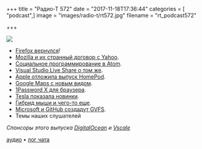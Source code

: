 +++
title = "Радио-Т 572"
date = "2017-11-18T17:36:44"
categories = [ "podcast",]
image = "images/radio-t/rt572.jpg"
filename = "rt_podcast572"

+++

![](https://radio-t.com/images/radio-t/rt572.jpg)

- [Firefox вернулся](http://mashable.com/2017/11/14/firefox-quantum-release/)!
- [Mozilla и их странный договор с Yahoo](https://techcrunch.com/2017/11/14/mozilla-terminates-its-deal-with-yahoo-and-makes-google-the-default-in-firefox-again/).
- [Социальное программирование в Atom](http://blog.atom.io/2017/11/15/code-together-in-real-time-with-teletype-for-atom.html).
- [Visual Studio Live Share о том же](https://code.visualstudio.com/blogs/2017/11/15/live-share).
- [Apple отложила выпуск HomePod](https://techcrunch.com/2017/11/17/apple-pushes-homepod-release-to-early-2018/).
- [Google Maps с новым видом](https://blog.google/products/maps/google-maps-gets-new-look/).
- [1Password X для браузера](https://blog.agilebits.com/2017/11/13/1password-x-a-look-at-the-future-of-1password-in-the-browser/).
- [Tesla показала новинки](https://www.theverge.com/2017/11/17/16655800/tesla-electric-semi-truck-roadster-recap-elon-musk).
- [Гибрид мыши и чего-то еще](http://mashable.com/2017/11/14/wireless-mouse-with-touchpad-gestures/).
- [Microsoft и GitHub создадут GVFS](https://arstechnica.com/gadgets/2017/11/microsoft-and-github-team-up-to-take-git-virtual-file-system-to-macos-linux/).
- Темы наших слушателей

*Спонсоры этого выпуска [DigitalOcean](https://do.co/radiot) и [Vscale](http://bit.ly/radio-t_vscale)*

[аудио](https://cdn.radio-t.com/rt_podcast572.mp3) • [лог чата](http://chat.radio-t.com/logs/radio-t-572.html)
<audio src="https://cdn.radio-t.com/rt_podcast572.mp3" preload="none"></audio>
